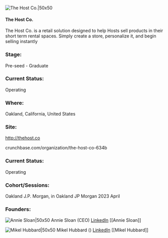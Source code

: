 

![The Host Co.|50x50](http://apimg.techstars.com/sf/accounts/logo/Logo_536e6057e4e4dd272504f326d.png)

#### The Host Co.
The Host Co. is a retail solution designed to help Hosts sell products in their short term rental spaces. Simply create a store, personalize it, and begin selling instantly

### Stage: 
Pre-seed - Graduate 

### Current Status: 
Operating

### Where:
Oakland, California, United States

### Site:
http://thehost.co



crunchbase.com/organization/the-host-co-634b

### Current Status: 
Operating

### Cohort/Sessions: 
Oakland J.P. Morgan, in Oakland JP Morgan 2023 April

### Founders: 

![Annie Sloan|50x50]() Annie Sloan (CEO) [LinkedIn](https://linkedin.com/in/anniesloan) [[Annie Sloan]]

![Mikel Hubbard|50x50]() Mikel Hubbard () [LinkedIn](https://linkedin.com/in/mikel-hubbard-47352047) [[Mikel Hubbard]]


